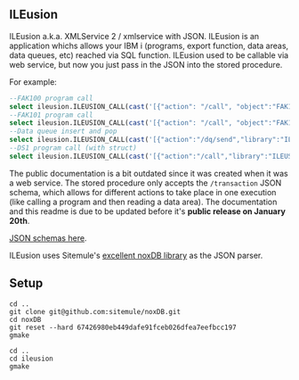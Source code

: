 ## ILEusion

ILEusion a.k.a. XMLService 2 / xmlservice with JSON. ILEusion is an application whichs allows your IBM i (programs, export function, data areas, data queues, etc) reached via SQL function. ILEusion used to be callable via web service, but now you just pass in the JSON into the stored procedure.

For example:

```sql
--FAK100 program call
select ileusion.ILEUSION_CALL(cast('[{"action": "/call", "object":"FAK100","library":"ILEUSION","args":[{"value":"John","type":"char","length":20},{"value":11,"type":"int","length":10},{"value":8,"type":"int","length":10},{"value":0,"type":"int","length":10}]}]' as char(1024))) from sysibm.sysdummy1;
--FAK101 program call
select ileusion.ILEUSION_CALL(cast('[{"action": "/call", "object":"FAK101","library":"ILEUSION","args":[{"value":"Dave","type":"char","length":20},{"values":[3,3,5],"type":"int","length":10}]}]' as char(1024))) from sysibm.sysdummy1;
--Data queue insert and pop
select ileusion.ILEUSION_CALL(cast('[{"action":"/dq/send","library":"ILEUSION","object":"TESTDQ","data":"Hello world"},{"action":"/dq/pop","library":"ILEUSION","object":"TESTDQ","length":20}]' as char(1024))) from sysibm.sysdummy1;
--DS1 program call (with struct)
select ileusion.ILEUSION_CALL(cast('[{"action":"/call","library":"ILEUSION","object":"DS1","args":[{"type":"struct","value":[{"type":"char","length":20,"value":"Liam"},{"type":"int","length":3,"value":11},{"type":"packed","length":11,"precision":2,"value":12.34}]}]}]' as char(1024))) from sysibm.sysdummy1;
```

The public documentation is a bit outdated since it was created when it was a web service. The stored procedure only accepts the `/transaction` JSON schema, which allows for different actions to take place in one execution (like calling a program and then reading a data area). The documentation and this readme is due to be updated before it's **public release on January 20th**.

[JSON schemas here](https://sitemule.github.io/ileusion/api).

ILEusion uses Sitemule's [excellent noxDB library](https://github.com/sitemule/noxDB) as the JSON parser.

## Setup

```
cd ..
git clone git@github.com:sitemule/noxDB.git
cd noxDB
git reset --hard 67426980eb449dafe91fceb026dfea7eefbcc197
gmake

cd ..
cd ileusion
gmake
```
